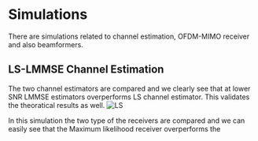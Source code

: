 
# Simulations
There are simulations related to channel estimation, OFDM-MIMO
receiver and also beamformers.

## LS-LMMSE Channel Estimation
The two channel estimators are compared and we clearly see that at lower SNR LMMSE estimators overperforms LS channel estimator.
This validates the theoratical results as well.
![LS](https://user-images.githubusercontent.com/69033172/143394308-ed2e7559-14cd-454f-ab23-47a64bdcb9e0.jpg)




In this simulation the two type of the receivers are compared and we can 
easily see that the Maximum likelihood receiver overperforms the 

